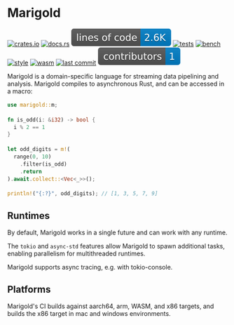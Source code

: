 # Marigold

[![crates.io](https://img.shields.io/crates/v/marigold.svg)](https://crates.io/crates/marigold)
[![docs.rs](https://img.shields.io/docsrs/marigold.svg)](https://docs.rs/marigold)
[![lines of code](https://raw.githubusercontent.com/DominicBurkart/marigold/main/.github/badges/lines_of_code.svg)](https://github.com/DominicBurkart/marigold)
[![tests](https://github.com/DominicBurkart/marigold/workflows/tests/badge.svg)](https://github.com/DominicBurkart/marigold/actions/workflows/tests.yaml)
[![bench](https://github.com/DominicBurkart/marigold/workflows/bench/badge.svg)](https://github.com/DominicBurkart/marigold/actions/workflows/bench.yaml)
[![style](https://github.com/DominicBurkart/marigold/workflows/style/badge.svg)](https://github.com/DominicBurkart/marigold/actions/workflows/style.yaml)
[![wasm](https://github.com/DominicBurkart/marigold/workflows/wasm/badge.svg)](https://github.com/DominicBurkart/marigold/actions/workflows/wasm.yaml)
[![last commit](https://github.com/DominicBurkart/marigold/commits/main)](https://github.com/DominicBurkart/marigold)
[![contributors](https://raw.githubusercontent.com/DominicBurkart/marigold/main/.github/badges/contributors.svg)](https://github.com/DominicBurkart/marigold/graphs/contributors)

Marigold is a domain-specific language for streaming data pipelining and
analysis. Marigold compiles to asynchronous Rust, and can be accessed in a
macro:

```rust
use marigold::m;

fn is_odd(i: &i32) -> bool {
  i % 2 == 1
}

let odd_digits = m!(
  range(0, 10)
    .filter(is_odd)
    .return
).await.collect::<Vec<_>>();

println!("{:?}", odd_digits); // [1, 3, 5, 7, 9]
```

## Runtimes

By default, Marigold works in a single future and can work with any runtime.

The `tokio` and `async-std` features allow Marigold to spawn additional tasks,
enabling parallelism for multithreaded runtimes.

Marigold supports async tracing, e.g. with tokio-console.

## Platforms

Marigold's CI builds against aarch64, arm, WASM, and x86 targets, and builds
the x86 target in mac and windows environments.
